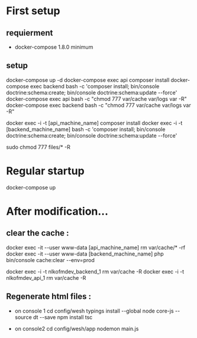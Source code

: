 # First setup

## requierment
 - docker-compose 1.8.0 minimum


## setup

docker-compose up -d
docker-compose exec api composer install
docker-compose exec backend bash -c 'composer install; bin/console doctrine:schema:create; bin/console doctrine:schema:update --force'
docker-compose exec api  bash -c "chmod 777 var/cache var/logs var -R"
docker-compose exec backend  bash -c "chmod 777 var/cache var/logs var -R"


docker exec -i -t [api_machine_name] composer install
docker exec -i -t [backend_machine_name] bash -c 'composer install; bin/console doctrine:schema:create; bin/console doctrine:schema:update --force'

sudo chmod 777 files/* -R

# Regular startup

docker-compose up

# After modification...

## clear the cache :

docker exec -it --user www-data [api_machine_name] rm var/cache/* -rf
docker exec -it --user www-data [backend_machine_name] php bin/console cache:clear --env=prod

docker exec -i -t nlkofmdev_backend_1 rm var/cache -R
docker exec -i -t nlkofmdev_api_1 rm var/cache -R

## Regenerate html files :

* on console 1
cd config/wesh
typings install --global node core-js --source dt --save
npm install
tsc

* on console2
cd config/wesh/app
nodemon main.js
